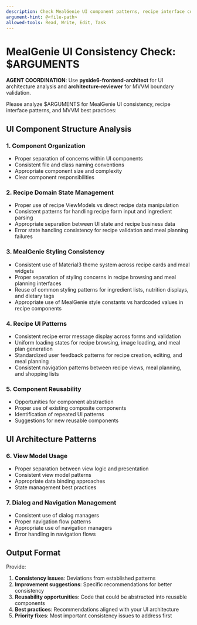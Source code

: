 ```yaml
---
description: Check MealGenie UI component patterns, recipe interface consistency, and MVVM compliance
argument-hint: @<file-path>
allowed-tools: Read, Write, Edit, Task
---
```


# MealGenie UI Consistency Check: $ARGUMENTS

**AGENT COORDINATION**: Use **pyside6-frontend-architect** for UI architecture analysis and **architecture-reviewer** for MVVM boundary validation.

Please analyze $ARGUMENTS for MealGenie UI consistency, recipe interface patterns, and MVVM best practices:

## UI Component Structure Analysis

### 1. Component Organization
- Proper separation of concerns within UI components
- Consistent file and class naming conventions
- Appropriate component size and complexity
- Clear component responsibilities

### 2. Recipe Domain State Management
- Proper use of recipe ViewModels vs direct recipe data manipulation
- Consistent patterns for handling recipe form input and ingredient parsing
- Appropriate separation between UI state and recipe business data
- Error state handling consistency for recipe validation and meal planning failures

### 3. MealGenie Styling Consistency  
- Consistent use of Material3 theme system across recipe cards and meal widgets
- Proper separation of styling concerns in recipe browsing and meal planning interfaces
- Reuse of common styling patterns for ingredient lists, nutrition displays, and dietary tags
- Appropriate use of MealGenie style constants vs hardcoded values in recipe components

### 4. Recipe UI Patterns
- Consistent recipe error message display across forms and validation
- Uniform loading states for recipe browsing, image loading, and meal plan generation
- Standardized user feedback patterns for recipe creation, editing, and meal planning
- Consistent navigation patterns between recipe views, meal planning, and shopping lists

### 5. Component Reusability
- Opportunities for component abstraction
- Proper use of existing composite components
- Identification of repeated UI patterns
- Suggestions for new reusable components

## UI Architecture Patterns

### 6. View Model Usage
- Proper separation between view logic and presentation
- Consistent view model patterns
- Appropriate data binding approaches
- State management best practices

### 7. Dialog and Navigation Management
- Consistent use of dialog managers
- Proper navigation flow patterns
- Appropriate use of navigation managers
- Error handling in navigation flows

## Output Format
Provide:
1. **Consistency issues**: Deviations from established patterns
2. **Improvement suggestions**: Specific recommendations for better consistency
3. **Reusability opportunities**: Code that could be abstracted into reusable components
4. **Best practices**: Recommendations aligned with your UI architecture
5. **Priority fixes**: Most important consistency issues to address first
